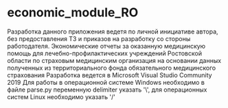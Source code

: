 # economic_module_RO
Разработка данного приложения ведетя по личной инициативе автора, без предоставления ТЗ и приказов на разработку со стороны работодателя.
Экономические отчеты за оказанную медицинскую помощь для лечебно-профилактических учреждений Ростовской области по страховым медицинским организация на основании данных полученных из территориального фонда обязательного медицинского страхования
Разработка ведется в Microsoft Visual Studio Community 2019
Для работы в операционной системе Windows необходимо в файле parse.py переменную delimiter указать '\\', для операционных систем Linux необходимо указать '/'
